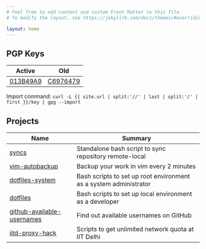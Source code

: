 ```yaml
---
# Feel free to add content and custom Front Matter to this file.
# To modify the layout, see https://jekyllrb.com/docs/themes/#overriding-theme-defaults

layout: home
---
```


## PGP Keys

|       Active      |          Old          |
|:-----------------:|:---------------------:|
| [013B49A9](/key/) | [C6976479](/key-old/) |

Import command: `curl -L {{ site.url | split:'//' | last | split:'/' | first }}/key | gpg --import`

## Projects

|       Name      |       Summary       |
|-----------------|---------------------|
| [syncs][syncs] | Standalone bash script to sync repository remote-local |
| [vim-autobackup][vim-autobackup] | Backup your work in vim every 2 minutes |
| [dotfiles-system][dotfiles-system] | Bash scripts to set up root environment as a system administrator |
| [dotfiles][dotfiles] | Bash scripts to set up local environment as a developer |
| [github-available-usernames][github-available-usernames] | Find out available usernames on GitHub |
| [iitd-proxy-hack][iitd-proxy-hack] | Scripts to get unlimited network quota at IIT Delhi |


[syncs]: https://github.com/musq/syncs
[vim-autobackup]: https://github.com/musq/vim-autobackup
[dotfiles-system]: https://github.com/musq/dotfiles-system
[dotfiles]: https://github.com/musq/dotfiles
[github-available-usernames]: https://github.com/musq/github-available-usernames
[iitd-proxy-hack]: https://github.com/musq/iitd-proxy-hack
